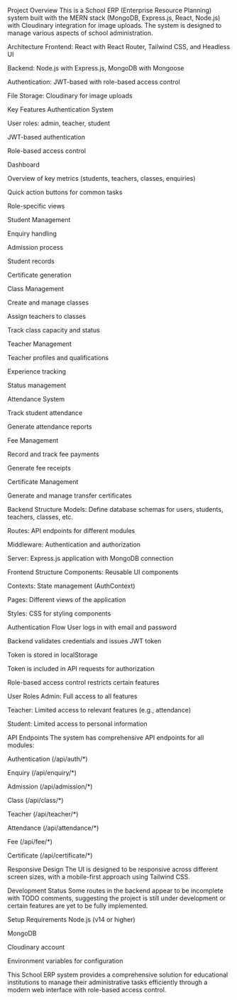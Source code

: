 Project Overview
This is a School ERP (Enterprise Resource Planning) system built with the MERN stack (MongoDB, Express.js, React, Node.js) with Cloudinary integration for image uploads. The system is designed to manage various aspects of school administration.

Architecture
Frontend: React with React Router, Tailwind CSS, and Headless UI

Backend: Node.js with Express.js, MongoDB with Mongoose

Authentication: JWT-based with role-based access control

File Storage: Cloudinary for image uploads

Key Features
Authentication System

User roles: admin, teacher, student

JWT-based authentication

Role-based access control

Dashboard

Overview of key metrics (students, teachers, classes, enquiries)

Quick action buttons for common tasks

Role-specific views

Student Management

Enquiry handling

Admission process

Student records

Certificate generation

Class Management

Create and manage classes

Assign teachers to classes

Track class capacity and status

Teacher Management

Teacher profiles and qualifications

Experience tracking

Status management

Attendance System

Track student attendance

Generate attendance reports

Fee Management

Record and track fee payments

Generate fee receipts

Certificate Management

Generate and manage transfer certificates

Backend Structure
Models: Define database schemas for users, students, teachers, classes, etc.

Routes: API endpoints for different modules

Middleware: Authentication and authorization

Server: Express.js application with MongoDB connection

Frontend Structure
Components: Reusable UI components

Contexts: State management (AuthContext)

Pages: Different views of the application

Styles: CSS for styling components

Authentication Flow
User logs in with email and password

Backend validates credentials and issues JWT token

Token is stored in localStorage

Token is included in API requests for authorization

Role-based access control restricts certain features

User Roles
Admin: Full access to all features

Teacher: Limited access to relevant features (e.g., attendance)

Student: Limited access to personal information

API Endpoints
The system has comprehensive API endpoints for all modules:

Authentication (/api/auth/*)

Enquiry (/api/enquiry/*)

Admission (/api/admission/*)

Class (/api/class/*)

Teacher (/api/teacher/*)

Attendance (/api/attendance/*)

Fee (/api/fee/*)

Certificate (/api/certificate/*)

Responsive Design
The UI is designed to be responsive across different screen sizes, with a mobile-first approach using Tailwind CSS.

Development Status
Some routes in the backend appear to be incomplete with TODO comments, suggesting the project is still under development or certain features are yet to be fully implemented.

Setup Requirements
Node.js (v14 or higher)

MongoDB

Cloudinary account

Environment variables for configuration

This School ERP system provides a comprehensive solution for educational institutions to manage their administrative tasks efficiently through a modern web interface with role-based access control.